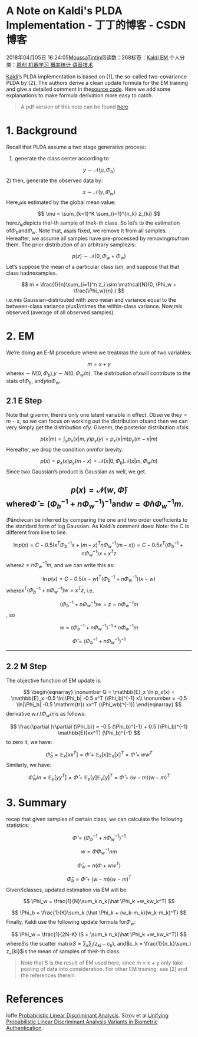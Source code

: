 
# A Note on Kaldi's PLDA Implementation - 丁丁的博客 - CSDN博客


2018年04月05日 16:24:05[MoussaTintin](https://me.csdn.net/JackyTintin)阅读数：268标签：[Kaldi																](https://so.csdn.net/so/search/s.do?q=Kaldi&t=blog)[EM																](https://so.csdn.net/so/search/s.do?q=EM&t=blog)[
							](https://so.csdn.net/so/search/s.do?q=Kaldi&t=blog)个人分类：[原创																](https://blog.csdn.net/JackyTintin/article/category/1194487)[机器学习																](https://blog.csdn.net/JackyTintin/article/category/6788744)[概率统计																](https://blog.csdn.net/JackyTintin/article/category/6788746)[语音技术																](https://blog.csdn.net/JackyTintin/article/category/8012303)[
							](https://blog.csdn.net/JackyTintin/article/category/6788746)
[
																								](https://blog.csdn.net/JackyTintin/article/category/6788744)
[
				](https://blog.csdn.net/JackyTintin/article/category/1194487)
[
			](https://blog.csdn.net/JackyTintin/article/category/1194487)

[Kaldi](https://github.com/kaldi-asr/kaldi)’s PLDA  implementation is based on [1], the so-called two-covariance PLDA by [2]. The authors derive a clean update formula for the EM training and give a detailed comment in the[source code](https://github.com/kaldi-asr/kaldi/blob/master/src/ivector/plda.cc#L427). Here we add some explanations to make formula derivation more easy to catch.
> A pdf version of this note can be found
> [here](https://arxiv.org/abs/1804.00403)

# 1. Background
Recall that PLDA assume a two stage generative process:
1) generate the class center according to

$$
y \sim \mathcal{N}(\mu, \Phi_b)
$$
2) then, generate the observed data by:

$$
x \sim \mathcal{N}(y, \Phi_w)
$$
Here,$\mu$is estimated by the global mean value:

$$
\mu = \sum_{k=1}^K \sum_{i=1}^{n_k} z_{ki}
$$
here$z_{ki}$depicts the$i$-th sample of the$k$-th class.
So let’s to the estimation of$\Phi_b$and$\Phi_w$.
Note that, as$\mu$is fixed, we remove it from all samples. Hereafter, we assume all samples have pre-processed by removing$mu$from them.
The prior distribution of an arbitrary sample$z$is:

$$
p(z) \sim \mathcal{N}(0,  \Phi_w + \Phi_w)
$$
Let’s suppose the mean of a particular class is$m$, and suppose that that class had$n$examples.

$$
m = \frac{1}{n}\sum_{i=1}^n z_i \sim \mathcal{N}(0, \Phi_w + \frac{\Phi_w}{n} )
$$
i.e.$m$is Gaussian-distributed with zero mean and variance equal to the between-class variance plus$1/n$times the within-class variance. Now,$m$is observed (average of all observed samples).
# 2. EM
We’re doing an E-M procedure where we treat$m$as the sum of two variables:

$$
m = x + y
$$
where$x \sim N(0, \Phi_b)$,$y \sim N(0, \Phi_w/n)$.
The distribution of$x$will contribute to the stats of$\Phi_b$, and$y$to$\Phi_w$.
## 2.1 E Step
Note that given$m$, there’s only one latent variable in effect. Observe the$y = m - x$, so we can focus on working out the distribution of$x$and then we can very simply get the distribution of$y$.
Given$m$, the posterior distribution of$x$is:

$$
p(x|m) = \int_y p_x(x|m, y)p_y(y) = p_x(x|m)p_y(m-x|m)
$$
Hereafter, we drop the condition on$m$for brevity.

$$
p(x) = p_x(x)p_y(m-x) =\mathcal{N}(x|0, \Phi_b) \mathcal{N}(x|m, \Phi_w/n)
$$
Since two Gaussian’s product is Gaussian as well, we get.

$$
p(x) = \mathcal{N}(w, \hat \Phi)
$$
where$\hat \Phi = (\Phi_b^{-1} + n \Phi_w^{-1}) ^{-1}$and$w = \hat \Phi  n\Phi_w^{-1} m$.
---
$\hat \Phi$and$w$can be inferred by comparing the one and two order coefficients to the standard form of log Gaussian. As Kaldi’s comment does:
Note: the C is different from line to line.

$$
\ln p(x) = C - 0.5 (x^T \Phi_b^{-1} x + (m-x)^T n\Phi_w^{-1}(m-x)) = C - 0.5 x^T (\Phi_b^{-1} + n\Phi_w^{-1}) x + x^T z
$$
where$z = n \Phi_w^{-1} m$, and we can write this as:

$$
\ln p(x) = C - 0.5 (x-w)^T (\Phi_b^{-1} + n \Phi_w^{-1}) (x-w)
$$
where$x^T (\Phi_b^{-1} + n \Phi_w^{-1}) w = x^T z$, i.e.

$$
(\Phi_b^{-1} + n \Phi_w^{-1}) w = z = n \Phi_w^{-1} m
$$
,
so

$$
w = (\Phi_b^{-1} + n \Phi_w^{-1})^{-1} * n \Phi_w^{-1} m
$$

$$
\hat \Phi = (\Phi_b^{-1} + n \Phi_w^{-1}) ^{-1}
$$

---

## 2.2 M Step
The objective function of EM update is:

$$
\begin{eqnarray}
\nonumber  Q = \mathbb{E}_x \ln p_x(x) = \mathbb{E}_x -0.5 \ln|\Phi_b| -0.5 x^T (\Phi_b)^{-1} x\\  
\nonumber = -0.5 \ln|\Phi_b| -0.5 \mathrm{tr}( xx^T (\Phi_wb)^{-1})
\end{eqnarray}
$$
derivative w.r.t$\Phi_w/n$is as follows:

$$
\frac{\partial }{\partial (\Phi_b)} = -0.5 (\Phi_b)^{-1} + 0.5  (\Phi_b)^{-1} \mathbb{E}[xx^T]  (\Phi_b)^{-1}
$$
to zero it, we have:

$$
\hat \Phi_b = \mathbb{E}_x[xx^T] = \hat \Phi + \mathbb{E}_x[x]  \mathbb{E}_x[x] ^T = \hat \Phi +ww^T
$$
Similarly, we have:

$$
\hat \Phi_w/n = \mathbb{E}_y[yy^T] = \hat \Phi + \mathbb{E}_y[y]  \mathbb{E}_y[y] ^T = \hat \Phi +(w-m)(w-m)^T
$$

# 3. Summary
recap that given samples of certain class, we can calculate the following statistics:

$$
\hat \Phi = (\Phi_b^{-1} + n \Phi_w^{-1}) ^{-1}
$$

$$
w =\hat  \Phi  \Phi_w^{-1}n m
$$

$$
\hat \Phi_w = n( \Phi +ww^T)
$$

$$
\hat \Phi_b =  \hat \Phi +(w-m)(w-m)^T
$$
Given$K$classes, updated estimation via EM will be:

$$
\Phi_w = \frac{1}{N}\sum_k n_k(\hat  \Phi_k +w_kw_k^T)
$$

$$
\Phi_b = \frac{1}{K}\sum_k (\hat \Phi_k + (w_k-m_k)(w_k-m_k)^T)
$$
Finally, Kaldi use the following update formula for$\Phi_w$:

$$
\Phi_w = \frac{1}{2N-K} (S + \sum_k n_k(\hat  \Phi_k +w_kw_k^T))
$$
where$S$is the scatter matrix$S = \sum_k \sum_i (z_{ki} - c_k)$, and$c_k = \frac{1}{n_k}\sum_i z_{ki}$is the mean  of samples of the$k$-th class.
> Note that
> S
> is the result of EM used here, since
> m = x + y
> only take pooling of data into consideration.
For other EM training, see [2] and the references therein.
# References
Ioffe.[Probabilistic Linear Discriminant Analysis]().
Sizov et al.[Unifying Probabilistic Linear Discriminant Analysis Variants in Biometric Authentication](http://cs.uef.fi/~sizov/pdf/unifying_PLDA_ssspr2014.pdf).


